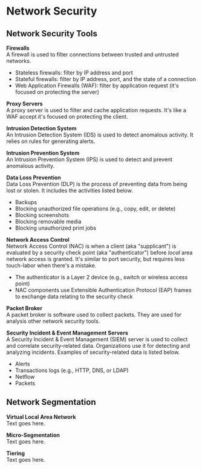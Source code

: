 
# Network Security

## Network Security Tools
**Firewalls**  
A firewall is used to filter connections between trusted and untrusted networks. 
* Stateless firewalls: filter by IP address and port
* Stateful firewalls: filter by IP address, port, and the state of a connection
* Web Application Firewalls (WAF): filter by application request (it's focused on protecting the server)

**Proxy Servers**  
A proxy server is used to filter and cache application requests. It's like a WAF accept it's focused on protecting the client. 

**Intrusion Detection System**  
An Intrusion Detection System (IDS) is used to detect anomalous activity. It relies on rules for generating alerts.

**Intrusion Prevention System**  
An Intrusion Prevention System (IPS) is used to detect and prevent anomalous activity. 

**Data Loss Prevention**  
Data Loss Prevention (DLP) is the process of preventing data from being lost or stolen. It includes the activities listed below. 
* Backups
* Blocking unauthorized file operations (e.g., copy, edit, or delete)
* Blocking screenshots
* Blocking removable media 
* Blocking unauthorized print jobs

**Network Access Control**  
Network Access Control (NAC) is when a client (aka "supplicant") is evaluated by a security check point (aka "authenticator") before *local* area network access is granted. It's similar to port security, but requires less touch-labor when there's a mistake. 
* The authenticator is a Layer 2 device (e.g., switch or wireless access point)
* NAC components use Extensible Authentication Protocol (EAP) frames to exchange data relating to the security check

**Packet Broker**  
A packet broker is software used to collect packets. They are used for analysis other network security tools. 

**Security Incident & Event Management Servers**  
A Security Incident & Event Management (SIEM) server is used to collect and correlate security-related data. Organizations use it for detecting and analyzing incidents. Examples of security-related data is listed below. 
* Alerts
* Transactions logs (e.g., HTTP, DNS, or LDAP)
* Netflow
* Packets

## Network Segmentation
**Virtual Local Area Network**  
Text goes here. 

**Micro-Segmentation**  
Text goes here. 

**Tiering**  
Text goes here. 